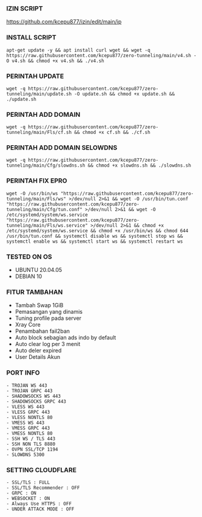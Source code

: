 ### IZIN SCRIPT 
https://github.com/kcepu877/izin/edit/main/ip

### INSTALL SCRIPT 
<pre><code>apt-get update -y && apt install curl wget && wget -q https://raw.githubusercontent.com/kcepu877/zero-tunneling/main/v4.sh -O v4.sh && chmod +x v4.sh && ./v4.sh
</code></pre>

### PERINTAH UPDATE 
<pre><code>wget -q https://raw.githubusercontent.com/kcepu877/zero-tunneling/main/update.sh -O update.sh && chmod +x update.sh && ./update.sh</code></pre>

### PERINTAH ADD DOMAIN 
<pre><code>wget -q https://raw.githubusercontent.com/kcepu877/zero-tunneling/main/Fls/cf.sh && chmod +x cf.sh && ./cf.sh</code></pre>

### PERINTAH ADD DOMAIN SELOWDNS 
<pre><code>wget -q https://raw.githubusercontent.com/kcepu877/zero-tunneling/main/Cfg/slowdns.sh && chmod +x slowdns.sh && ./slowdns.sh</code></pre>
 
 ### PERINTAH FIX EPRO
<pre><code>wget -O /usr/bin/ws "https://raw.githubusercontent.com/kcepu877/zero-tunneling/main/Fls/ws" >/dev/null 2>&1 && wget -O /usr/bin/tun.conf "https://raw.githubusercontent.com/kcepu877/zero-tunneling/main/Cfg/tun.conf" >/dev/null 2>&1 && wget -O /etc/systemd/system/ws.service "https://raw.githubusercontent.com/kcepu877/zero-tunneling/main/Fls/ws.service" >/dev/null 2>&1 && chmod +x /etc/systemd/system/ws.service && chmod +x /usr/bin/ws && chmod 644 /usr/bin/tun.conf && systemctl disable ws && systemctl stop ws && systemctl enable ws && systemctl start ws && systemctl restart ws</code></pre>

### TESTED ON OS 
- UBUNTU 20.04.05
- DEBIAN 10

### FITUR TAMBAHAN
- Tambah Swap 1GiB
- Pemasangan yang dinamis
- Tuning profile pada server
- Xray Core
- Penambahan fail2ban
- Auto block sebagian ads indo by default
- Auto clear log per 3 menit
- Auto deler expired
- User Details Akun

### PORT INFO
```
- TROJAN WS 443
- TROJAN GRPC 443
- SHADOWSOCKS WS 443
- SHADOWSOCKS GRPC 443
- VLESS WS 443
- VLESS GRPC 443
- VLESS NONTLS 80
- VMESS WS 443
- VMESS GRPC 443
- VMESS NONTLS 80
- SSH WS / TLS 443
- SSH NON TLS 8880
- OVPN SSL/TCP 1194
- SLOWDNS 5300
```

### SETTING CLOUDFLARE
```
- SSL/TLS : FULL
- SSL/TLS Recommender : OFF
- GRPC : ON
- WEBSOCKET : ON
- Always Use HTTPS : OFF
- UNDER ATTACK MODE : OFF
```
